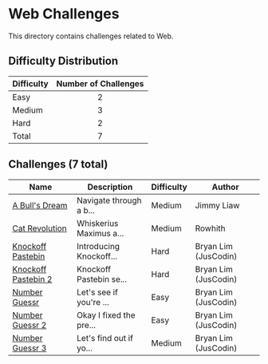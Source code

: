# Web Challenges
This directory contains challenges related to Web.

## Difficulty Distribution
| Difficulty | Number of Challenges |
| ---------- |:--------------------:|
| Easy | 2 |
| Medium | 3 |
| Hard | 2 |
| Total | 7 |

## Challenges (7 total)
| Name | Description | Difficulty | Author |
| ---- | ----------- | ---------- | ------ |
| [A Bull's Dream](<./A Bull's Dream>) | Navigate through a b... | Medium | Jimmy Liaw |
| [Cat Revolution](<./Cat Revolution>) | Whiskerius Maximus a... | Medium | Rowhith |
| [Knockoff Pastebin](<./Knockoff Pastebin>) | Introducing Knockoff... | Hard | Bryan Lim (JusCodin) |
| [Knockoff Pastebin 2](<./Knockoff Pastebin 2>) | Knockoff Pastebin se... | Hard | Bryan Lim (JusCodin) |
| [Number Guessr](<./Number Guessr>) | Let's see if you're ... | Easy | Bryan Lim (JusCodin) |
| [Number Guessr 2](<./Number Guessr 2>) | Okay I fixed the pre... | Easy | Bryan Lim (JusCodin) |
| [Number Guessr 3](<./Number Guessr 3>) | Let's find out if yo... | Medium | Bryan Lim (JusCodin) |
